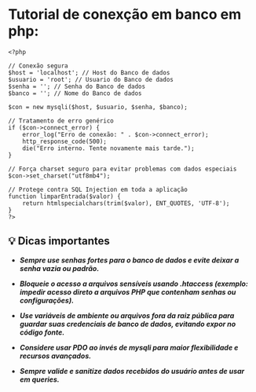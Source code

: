 # Tutorial de conexção em banco em php:

```
<?php

// Conexão segura
$host = 'localhost'; // Host do Banco de dados
$usuario = 'root'; // Usuario do Banco de dados
$senha = ''; // Senha do Banco de dados
$banco = ''; // Nome do Banco de dados

$con = new mysqli($host, $usuario, $senha, $banco);

// Tratamento de erro genérico
if ($con->connect_error) {
    error_log("Erro de conexão: " . $con->connect_error);
    http_response_code(500);
    die("Erro interno. Tente novamente mais tarde.");
}

// Força charset seguro para evitar problemas com dados especiais
$con->set_charset("utf8mb4");

// Protege contra SQL Injection em toda a aplicação
function limparEntrada($valor) {
    return htmlspecialchars(trim($valor), ENT_QUOTES, 'UTF-8');
}
?>
```

## 💡 Dicas importantes

- ***Sempre use senhas fortes para o banco de dados e evite deixar a senha vazia ou padrão.***

- ***Bloqueie o acesso a arquivos sensíveis usando .htaccess (exemplo: impedir acesso direto a arquivos PHP que contenham senhas ou configurações).***

- ***Use variáveis de ambiente ou arquivos fora da raiz pública para guardar suas credenciais de banco de dados, evitando expor no código fonte.***

- ***Considere usar PDO ao invés de mysqli para maior flexibilidade e recursos avançados.***

- ***Sempre valide e sanitize dados recebidos do usuário antes de usar em queries.***
